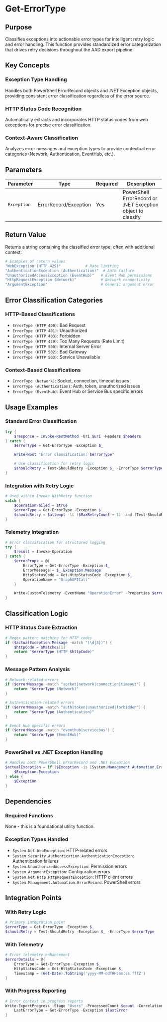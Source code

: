 # Get-ErrorType

## Purpose

Classifies exceptions into actionable error types for intelligent retry logic and error handling. This function provides standardized error categorization that drives retry decisions throughout the AAD export pipeline.

## Key Concepts

### Exception Type Handling

Handles both PowerShell ErrorRecord objects and .NET Exception objects, providing consistent error classification regardless of the error source.

### HTTP Status Code Recognition

Automatically extracts and incorporates HTTP status codes from web exceptions for precise error classification.

### Context-Aware Classification

Analyzes error messages and exception types to provide contextual error categories (Network, Authentication, EventHub, etc.).

## Parameters

| Parameter   | Type                  | Required | Description                                                 |
| ----------- | --------------------- | -------- | ----------------------------------------------------------- |
| `Exception` | ErrorRecord/Exception | Yes      | PowerShell ErrorRecord or .NET Exception object to classify |

## Return Value

Returns a string containing the classified error type, often with additional context:

```powershell
# Examples of return values
"WebException (HTTP 429)"           # Rate limiting
"AuthenticationException (Authentication)"  # Auth failure
"UnauthorizedAccessException (EventHub)"   # Event Hub permissions
"HttpRequestException (Network)"           # Network connectivity
"ArgumentException"                        # Generic argument error
```

## Error Classification Categories

### HTTP-Based Classifications

- `ErrorType (HTTP 400)`: Bad Request
- `ErrorType (HTTP 401)`: Unauthorized  
- `ErrorType (HTTP 403)`: Forbidden
- `ErrorType (HTTP 429)`: Too Many Requests (Rate Limit)
- `ErrorType (HTTP 500)`: Internal Server Error
- `ErrorType (HTTP 502)`: Bad Gateway
- `ErrorType (HTTP 503)`: Service Unavailable

### Context-Based Classifications

- `ErrorType (Network)`: Socket, connection, timeout issues
- `ErrorType (Authentication)`: Auth, token, unauthorized issues
- `ErrorType (EventHub)`: Event Hub or Service Bus specific errors

## Usage Examples

### Standard Error Classification

```powershell
try {
    $response = Invoke-RestMethod -Uri $uri -Headers $headers
} catch {
    $errorType = Get-ErrorType -Exception $_

    Write-Host "Error classification: $errorType"

    # Use classification for retry logic
    $shouldRetry = Test-ShouldRetry -Exception $_ -ErrorType $errorType
}
```

### Integration with Retry Logic

```powershell
# Used within Invoke-WithRetry function
catch {
    $operationFailed = $true
    $errorType = Get-ErrorType -Exception $_
    $shouldRetry = $attempt -lt ($MaxRetryCount + 1) -and (Test-ShouldRetry -Exception $_ -ErrorType $errorType)
}
```

### Telemetry Integration

```powershell
# Error classification for structured logging
try {
    $result = Invoke-Operation
} catch {
    $errorProps = @{
        ErrorType = Get-ErrorType -Exception $_
        ErrorMessage = $_.Exception.Message
        HttpStatusCode = Get-HttpStatusCode -Exception $_
        OperationName = "GraphAPICall"
    }

    Write-CustomTelemetry -EventName "OperationError" -Properties $errorProps
}
```

## Classification Logic

### HTTP Status Code Extraction

```powershell
# Regex pattern matching for HTTP codes
if ($actualException.Message -match "(\d{3})") {
    $httpCode = $Matches[1]
    return "$errorType (HTTP $httpCode)"
}
```

### Message Pattern Analysis

```powershell
# Network-related errors
if ($errorMessage -match "socket|network|connection|timeout") {
    return "$errorType (Network)"
}

# Authentication-related errors
if ($errorMessage -match "auth|token|unauthorized|forbidden") {
    return "$errorType (Authentication)"
}

# Event Hub specific errors
if ($errorMessage -match "eventhub|servicebus") {
    return "$errorType (EventHub)"
}
```

### PowerShell vs .NET Exception Handling

```powershell
# Handles both PowerShell ErrorRecord and .NET Exception
$actualException = if ($Exception -is [System.Management.Automation.ErrorRecord]) {
    $Exception.Exception
} else {
    $Exception
}
```

## Dependencies

### Required Functions

None - this is a foundational utility function.

### Exception Types Handled

- `System.Net.WebException`: HTTP-related errors
- `System.Security.Authentication.AuthenticationException`: Authentication failures
- `System.UnauthorizedAccessException`: Permission errors
- `System.ArgumentException`: Configuration errors
- `System.Net.Http.HttpRequestException`: HTTP client errors
- `System.Management.Automation.ErrorRecord`: PowerShell errors

## Integration Points

### With Retry Logic

```powershell
# Primary integration point
$errorType = Get-ErrorType -Exception $_
$shouldRetry = Test-ShouldRetry -Exception $_ -ErrorType $errorType
```

### With Telemetry

```powershell
# Error telemetry enhancement
$errorDetails = @{
    ErrorType = Get-ErrorType -Exception $_
    HttpStatusCode = Get-HttpStatusCode -Exception $_
    Timestamp = (Get-Date).ToString('yyyy-MM-ddTHH:mm:ss.fffZ')
}
```

### With Progress Reporting

```powershell
# Error context in progress reports
Write-ExportProgress -Stage "Users" -ProcessedCount $count -CorrelationContext @{
    LastErrorType = Get-ErrorType -Exception $lastError
}
```
